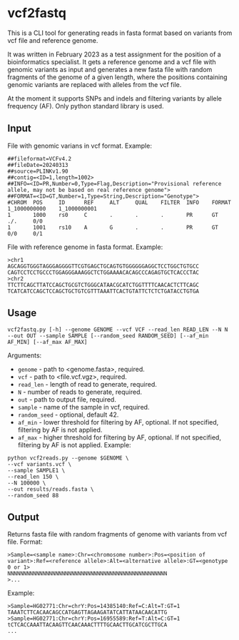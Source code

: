 # vcf2fastq
This is a CLI tool for generating reads in fasta format based on variants from vcf file and reference genome.

It was written in February 2023 as a test assignment for the position of a bioinformatics specialist. It gets a reference genome and a vcf file with genomic variants as input and generates a new fasta file with random fragments of the genome of a given length, where the positions containing genomic variants are replaced with alleles from the vcf file.  

At the moment it supports SNPs and indels and filtering variants by allele frequency (AF). Only python standard library is used.

## Input
File with genomic varians in vcf format. Example:
```
##fileformat=VCFv4.2
##fileDate=20240313
##source=PLINKv1.90
##contig=<ID=1,length=1002>
##INFO=<ID=PR,Number=0,Type=Flag,Description="Provisional reference allele, may not be based on real reference genome">
##FORMAT=<ID=GT,Number=1,Type=String,Description="Genotype">
#CHROM  POS     ID      REF     ALT     QUAL    FILTER  INFO    FORMAT  1_1000000000    1_1000000001
1       1000    rs0     C       .       .       .       PR      GT      ./.     0/0
1       1001    rs10    A       G       .       .       PR      GT      0/0     0/1
```
File with reference genome in fasta format. Example:
```
>chr1
AGCAGGTGGGTAGGGAGGGGTTCGTGAGCTGCAGTGTGGGGGGAGGCTCCTGGCTGTGCC
CAGTCCTCCTGCCCTGGAGGGAAAGGCTCTGGAAAACACAGCCCAGAGTGCTCACCCTAC
>chr2
TTCTTCAGCTTATCCAGCTGCGTCTGGGCATAACGCATCTGGTTTTCAACACTCTTCAGC
TCATCATCCAGCTCCAGCTGCTGTCGTTTAAATTCACTGTATTCTCTCTGATACCTGTGA
```
## Usage
```
vcf2fastq.py [-h] --genome GENOME --vcf VCF --read_len READ_LEN --N N --out OUT --sample SAMPLE [--random_seed RANDOM_SEED] [--af_min AF_MIN] [--af_max AF_MAX]
```
Arguments:
* `genome` - path to <genome.fasta>, required.
* `vcf` - path to <file.vcf.vgz>, required.
* `read_len` - length of read to generate, required.
* `N` - number of reads to generate, required.
* `out` - path to output file, required.
* `sample` - name of the sample in vcf, required.
* `random_seed` - optional, default 42.
* `af_min` - lower threshold for filtering by AF, optional. If not specified, filtering by AF is not applied.
* `af_max` - higher threshold for filtering by AF, optional. If not specified, filtering by AF is not applied.
Example:
```
python vcf2reads.py --genome $GENOME \
--vcf variants.vcf \
--sample SAMPLE1 \
--read_len 150 \
--N 100000 \
--out results/reads.fasta \
--random_seed 88
```
## Output
Returns fasta file with random fragments of genome with variants from vcf file. Format:
```
>Sample=<sample name>:Chr=<chromosome number>:Pos=<position of variant>:Ref=<reference allele>:Alt=<alternative allele>:GT=<genotype 0 or 1>
NNNNNNNNNNNNNNNNNNNNNNNNNNNNNNNNNNNNNNNNNNNNNNNNNN
>...
```
Example:
```
>Sample=HG02771:Chr=chrY:Pos=14385140:Ref=C:Alt=T:GT=1
TAAATCTTCACAACAGCCATGAGTTAGAAGATATCATTATAACAACATTG
>Sample=HG02771:Chr=chrY:Pos=16955589:Ref=T:Alt=C:GT=1
tCTCACCAAATTACAAGTTCAACAAACTTTTGCAACTTGCATCGCTTGCA
...
```
